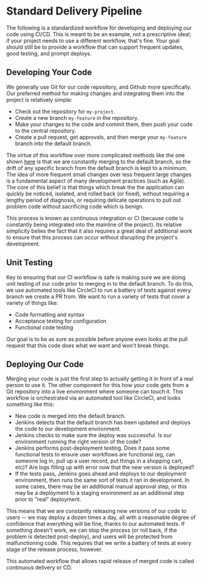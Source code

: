 # Standard Delivery Pipeline
The following is a standardized workflow for developing and deploying our code using CI/CD. This is meant to be an example, not a prescriptive ideal; if your project needs to use a different workflow, that's fine. Your goal should still be to provide a workflow that can support frequent updates, good testing, and prompt deploys.

## Developing Your Code
We generally use Git for our code repository, and Github more specifically. Our preferred method for making changes and integrating them into the project is relatively simple:

- Check out the repository for ```my-project```.
- Create a new branch ```my-feature``` in the repository.
- Make your changes to the code and commit them, then push your code to the central repository.
- Create a pull request, get approvals, and then merge your ```my-feature``` branch into the default branch.

The virtue of this workflow over more complicated methods like the one shown [here](https://nvie.com/posts/a-successful-git-branching-model/) is that we are constantly merging to the default branch, so the drift of any specific branch from the default branch is kept to a minimum. The idea of more frequent small changes over less frequent large changes is a fundamental aspect of many development practices (such as Agile). The core of this belief is that things which break the the application can quickly be noticed, isolated, and rolled back (or fixed), without requiring a lengthy period of diagnosis, or requiring delicate operations to pull out problem code without sacrificing code which is benign.

This process is known as continuous integration or CI (because code is constantly being integrated into the mainline of the project). Its relative simplicity belies the fact that it also requires a great deal of additional work to ensure that this process can occur without disrupting the project's development.

## Unit Testing
Key to ensuring that our CI workflow is safe is making sure we are doing unit testing of our code prior to merging in to the default branch. To do this, we use automated tools like CircleCI to run a battery of tests against every branch we create a PR from. We want to run a variety of tests that cover a variety of things like:

- Code formatting and syntax
- Acceptance testing for configuration
- Functional code testing

Our goal is to be as sure as possible before anyone even looks at the pull request that this code does what we want and won't break things.

## Deploying Our Code

Merging your code is just the first step to actually getting it in front of a real person to use it. The other component for this how your code gets from a Git repository into a live environment where someone can touch it. This workflow is orchestrated via an automated tool like CircleCI, and looks something like this:

- New code is merged into the default branch.
- Jenkins detects that the default branch has been updated and deploys the code to our development environment.
- Jenkins checks to make sure the deploy was successful. Is our environment running the right version of the code?
- Jenkins performs post-deployment testing. Does it pass some functional tests to ensure user workflows are functional (eg, can someone log in, pull up a user record, put things in a shopping cart, etc)? Are logs filling up with error now that the new version is deployed?
- If the tests pass, Jenkins goes ahead and deploys to our deployment environment, then runs the same sort of tests it ran in development. In some cases, there may be an additional manual approval step, or this may be a deployment to a staging environment as an additional step prior to "real" deployment.

This means that we are constantly releasing new versions of our code to users -- we may deploy a dozen times a day, all with a reasonable degree of confidence that everything will be fine, thanks to our automated tests. If something doesn't work, we can stop the process (or roll back, if the problem is detected post-deploy), and users will be protected from malfunctioning code. This requires that we write a battery of tests at every stage of the release process, however.

This automated workflow that allows rapid release of merged code is called continuous delivery or CD.